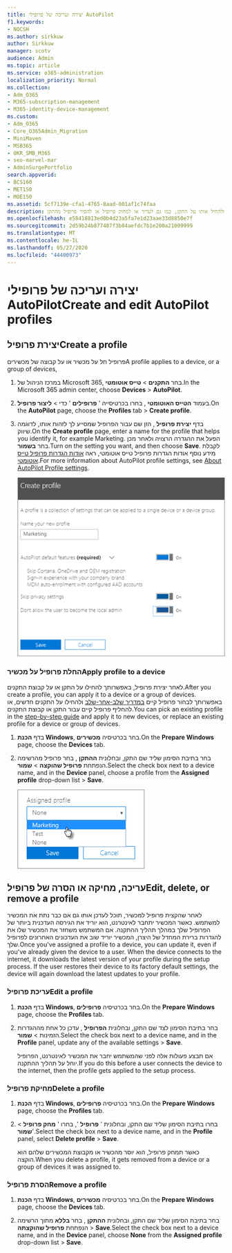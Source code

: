 ```yaml
---
title: יצירה ועריכה של פרופילי AutoPilot
f1.keywords:
- NOCSH
ms.author: sirkkuw
author: Sirkkuw
manager: scotv
audience: Admin
ms.topic: article
ms.service: o365-administration
localization_priority: Normal
ms.collection:
- Adm_O365
- M365-subscription-management
- M365-identity-device-management
ms.custom:
- Adm_O365
- Core_O365Admin_Migration
- MiniMaven
- MSB365
- OKR_SMB_M365
- seo-marvel-mar
- AdminSurgePortfolio
search.appverid:
- BCS160
- MET150
- MOE150
ms.assetid: 5cf7139e-cfa1-4765-8aad-001af1c74faa
description: למד ליצור פרופיל טייס אוטומטי ולהחיל אותו על התקן, כמו גם לערוך או למחוק פרופיל או להסיר פרופיל מהתקן.
ms.openlocfilehash: e58418813ed0b4d23a5fa7e1d23aae33d8850e7f
ms.sourcegitcommit: 2d59b24b877487f3b84aefdc7b1e200a21009999
ms.translationtype: MT
ms.contentlocale: he-IL
ms.lasthandoff: 05/27/2020
ms.locfileid: "44400973"
---
```

# <a name="create-and-edit-autopilot-profiles"></a><span data-ttu-id="8a7a1-103">יצירה ועריכה של פרופילי AutoPilot</span><span class="sxs-lookup"><span data-stu-id="8a7a1-103">Create and edit AutoPilot profiles</span></span>

## <a name="create-a-profile"></a><span data-ttu-id="8a7a1-104">יצירת פרופיל</span><span class="sxs-lookup"><span data-stu-id="8a7a1-104">Create a profile</span></span>

<span data-ttu-id="8a7a1-105">פרופיל חל על מכשיר או על קבוצה של מכשירים</span><span class="sxs-lookup"><span data-stu-id="8a7a1-105">A profile applies to a device, or a group of devices,</span></span>
  
1. <span data-ttu-id="8a7a1-106">במרכז הניהול של Microsoft 365, בחר **התקנים** \> **טייס אוטומטי**.</span><span class="sxs-lookup"><span data-stu-id="8a7a1-106">In the Microsoft 365 admin center, choose **Devices** \> **AutoPilot**.</span></span>
  
2. <span data-ttu-id="8a7a1-107">בעמוד **הטייס האוטומטי** , בחרו בכרטיסייה ' **פרופילים** ' כדי \> **ליצור פרופיל**.</span><span class="sxs-lookup"><span data-stu-id="8a7a1-107">On the **AutoPilot** page, choose the **Profiles** tab \> **Create profile**.</span></span>
    
3. <span data-ttu-id="8a7a1-108">בדף **יצירת פרופיל** , הזן שם עבור הפרופיל שמסייע לך לזהות אותו, לדוגמה שיווק.</span><span class="sxs-lookup"><span data-stu-id="8a7a1-108">On the **Create profile** page, enter a name for the profile that helps you identify it, for example Marketing.</span></span> <span data-ttu-id="8a7a1-109">הפעל את ההגדרה הרצויה ולאחר מכן בחר **בשמור**.</span><span class="sxs-lookup"><span data-stu-id="8a7a1-109">Turn on the setting you want, and then choose **Save**.</span></span> <span data-ttu-id="8a7a1-110">לקבלת מידע נוסף אודות הגדרות פרופיל טייס אוטומטי, ראה [אודות הגדרות פרופיל טייס אוטומטי](autopilot-profile-settings.md).</span><span class="sxs-lookup"><span data-stu-id="8a7a1-110">For more information about AutoPilot profile settings, see [About AutoPilot Profile settings](autopilot-profile-settings.md).</span></span>
    
    ![Enter name and turn on settings in the Create profile panel.](../media/63b5a00d-6a5d-48d0-9557-e7531e80702a.png)
  
### <a name="apply-profile-to-a-device"></a><span data-ttu-id="8a7a1-112">החלת פרופיל על מכשיר</span><span class="sxs-lookup"><span data-stu-id="8a7a1-112">Apply profile to a device</span></span>

<span data-ttu-id="8a7a1-113">לאחר יצירת פרופיל, באפשרותך להחילו על התקן או על קבוצת התקנים.</span><span class="sxs-lookup"><span data-stu-id="8a7a1-113">After you create a profile, you can apply it to a device or a group of devices.</span></span> <span data-ttu-id="8a7a1-114">באפשרותך לבחור פרופיל קיים [במדריך שלב-אחר-שלב](add-autopilot-devices-and-profile.md) ולהחילו על התקנים חדשים, או להחליף פרופיל קיים עבור התקן או קבוצת התקנים.</span><span class="sxs-lookup"><span data-stu-id="8a7a1-114">You can pick an existing profile in the [step-by-step guide](add-autopilot-devices-and-profile.md) and apply it to new devices, or replace an existing profile for a device or group of devices.</span></span> 
  
1. <span data-ttu-id="8a7a1-115">בדף **הכנת Windows**, בחר בכרטיסיה **מכשירים**.</span><span class="sxs-lookup"><span data-stu-id="8a7a1-115">On the **Prepare Windows** page, choose the **Devices** tab.</span></span> 
    
2. <span data-ttu-id="8a7a1-116">בחר בתיבת הסימון שליד שם התקן, ובחלונית **ההתקן** , בחר פרופיל מהרשימה הנפתחת **פרופיל שהוקצה** \> **שמור**.</span><span class="sxs-lookup"><span data-stu-id="8a7a1-116">Select the check box next to a device name, and in the **Device** panel, choose a profile from the **Assigned profile** drop-down list \> **Save**.</span></span>
    
    ![In the Device panel, select an Assigned profile to apply it.](../media/ed0ce33f-9241-4403-a5de-2dddffdc6fb9.png)
  
## <a name="edit-delete-or-remove-a-profile"></a><span data-ttu-id="8a7a1-118">עריכה, מחיקה או הסרה של פרופיל</span><span class="sxs-lookup"><span data-stu-id="8a7a1-118">Edit, delete, or remove a profile</span></span>

<span data-ttu-id="8a7a1-p103">לאחר שהקצית פרופיל למכשיר, תוכל לעדכן אותו גם אם כבר נתת את המכשיר למשתמש. כאשר המכשיר יתחבר לאינטרנט, הוא יוריד את הגירסה העדכנית ביותר של הפרופיל שלך במהלך תהליך ההתקנה. אם המשתמש משחזר את המכשיר שלו את להגדרות ברירת המחדל של היצרן, המכשיר יוריד שוב את העדכונים האחרונים לפרופיל שלך.</span><span class="sxs-lookup"><span data-stu-id="8a7a1-p103">Once you've assigned a profile to a device, you can update it, even if you've already given the device to a user. When the device connects to the internet, it downloads the latest version of your profile during the setup process. If the user restores their device to its factory default settings, the device will again download the latest updates to your profile.</span></span> 
  
### <a name="edit-a-profile"></a><span data-ttu-id="8a7a1-122">עריכת פרופיל</span><span class="sxs-lookup"><span data-stu-id="8a7a1-122">Edit a profile</span></span>

1. <span data-ttu-id="8a7a1-123">בדף **הכנת Windows**, בחר בכרטיסיה **פרופילים**.</span><span class="sxs-lookup"><span data-stu-id="8a7a1-123">On the **Prepare Windows** page, choose the **Profiles** tab.</span></span> 
    
2. <span data-ttu-id="8a7a1-124">בחר בתיבת הסימון לצד שם התקן, ובחלונית **הפרופיל** , עדכן כל אחת מההגדרות הזמינות \> **שמור**.</span><span class="sxs-lookup"><span data-stu-id="8a7a1-124">Select the check box next to a device name, and in the **Profile** panel, update any of the available settings \> **Save**.</span></span>
    
    <span data-ttu-id="8a7a1-125">אם תבצע פעולות אלה לפני שהמשתמש יחבר את המכשיר לאינטרנט, הפרופיל יוחל על תהליך ההתקנה.</span><span class="sxs-lookup"><span data-stu-id="8a7a1-125">If you do this before a user connects the device to the internet, then the profile gets applied to the setup process.</span></span>
    
### <a name="delete-a-profile"></a><span data-ttu-id="8a7a1-126">מחיקת פרופיל</span><span class="sxs-lookup"><span data-stu-id="8a7a1-126">Delete a profile</span></span>

1. <span data-ttu-id="8a7a1-127">בדף **הכנת Windows**, בחר בכרטיסיה **פרופילים**.</span><span class="sxs-lookup"><span data-stu-id="8a7a1-127">On the **Prepare Windows** page, choose the **Profiles** tab.</span></span> 
    
2. <span data-ttu-id="8a7a1-128">בחרו בתיבת הסימון שליד שם התקן, ובחלונית ' **פרופיל** ', בחרו ' **מחק פרופיל** \> **שמור**'.</span><span class="sxs-lookup"><span data-stu-id="8a7a1-128">Select the check box next to a device name, and in the **Profile** panel, select **Delete profile** \> **Save**.</span></span>
    
    <span data-ttu-id="8a7a1-129">כאשר תמחק פרופיל, הוא יוסר מהכשיר או מקבוצת המכשירים שלהם הוא הוקצה.</span><span class="sxs-lookup"><span data-stu-id="8a7a1-129">When you delete a profile, it gets removed from a device or a group of devices it was assigned to.</span></span>
    
### <a name="remove-a-profile"></a><span data-ttu-id="8a7a1-130">הסרת פרופיל</span><span class="sxs-lookup"><span data-stu-id="8a7a1-130">Remove a profile</span></span>

1. <span data-ttu-id="8a7a1-131">בדף **הכנת Windows**, בחר בכרטיסיה **מכשירים**.</span><span class="sxs-lookup"><span data-stu-id="8a7a1-131">On the **Prepare Windows** page, choose the **Devices** tab.</span></span> 
    
2. <span data-ttu-id="8a7a1-132">בחר בתיבת הסימון שליד שם התקן, ובחלונית **ההתקן** , בחר **בללא** מתוך הרשימה הנפתחת **פרופיל שהוקצתה** \> **Save**.</span><span class="sxs-lookup"><span data-stu-id="8a7a1-132">Select the check box next to a device name, and in the **Device** panel, choose **None** from the **Assigned profile** drop-down list \> **Save**.</span></span>
    
